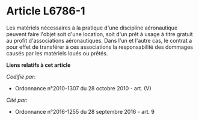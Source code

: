 # Article L6786-1

Les matériels nécessaires à la pratique d'une discipline aéronautique peuvent faire l'objet soit d'une location, soit d'un
prêt à usage à titre gratuit au profit d'associations aéronautiques. Dans l'un et l'autre cas, le contrat a pour effet de
transférer à ces associations la responsabilité des dommages causés par les matériels loués ou prêtés.

**Liens relatifs à cet article**

_Codifié par_:

  - Ordonnance n°2010-1307 du 28 octobre 2010 - art. (V)

_Cité par_:

  - Ordonnance n°2016-1255 du 28 septembre 2016 - art. 9
